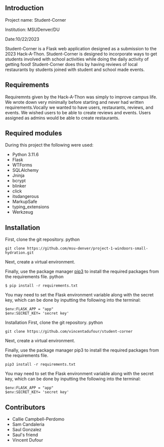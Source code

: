 ## Introduction
Project name: Student-Corner

Institution: MSUDenver/DU

Date:10/22/2023


Student-Corner is a Flask web application designed as a submission to the 2023 Hack-A-Thon. Student-Corner is designed to incorporate ways to get students involved with school activities while doing the daily activity of getting food! Student-Corner does this by having reviews of local restaurants by students joined with student and school made events. 

## Requirements
Requiremnts given by the Hack-A-Thon was simply to improve campus life. We wrote down very minimally before starting and never had written requirements.Vocally we wanted to have users, restaurants, reviews, and events. We wished users to be able to create reviews and events. Users assigned as admins would be able to create restaurants.

## Required modules
During this project the following were used:
- Python 3.11.6
- Flask
- WTForms 
- SQLAlchemy 
- Jninja
- bcrypt
- blinker
- click
- itsdangerous
- MarkupSafe
- typing_extensions
- Werkzeug

## Installation

First, clone the git repository. 
python 
```
git clone https://github.com/msu-denver/project-1-windoors-small-hydration.git
```
Next, create a virtual environment.

Finally, use the package manager [pip3](https://pip.pypa.io/en/stable/) to install the required packages from the requirements file.
python
```
$ pip install -r requirements.txt
```
You may need to set the Flask environment variable along with the secret key, which can be done by inputting the following into the terminal: 

```
$env:FLASK_APP = "app"
$env:SECRET_KEY= 'secret key'
```
Installation
First, clone the git repository. 
python 
```
git clone https://github.com/vincentadufour/student-corner
```

Next, create a virtual environment.

Finally, use the package manager pip3 to install the required packages from the requirements file.
```
pip3 install -r requirements.txt
```

You may need to set the Flask environment variable along with the secret key, which can be done by inputting the following into the terminal: 
```
$env:FLASK_APP = "app"
$env:SECRET_KEY= 'secret key'
```

## Contributors
- Callie Campbell-Perdomo
- Sam Candaleria
- Saul Gonzalez
- Saul's friend
- Vincent Dufour
